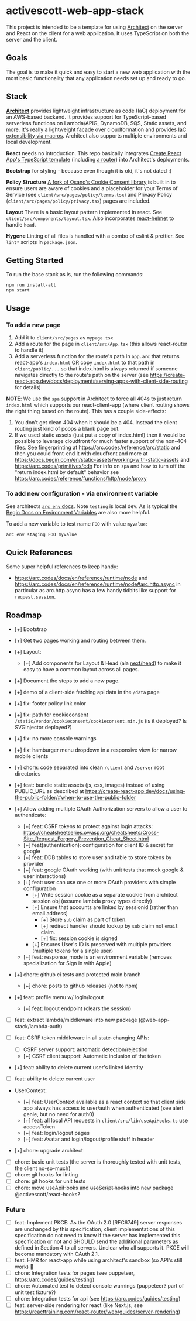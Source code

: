 # activescott-web-app-stack

This project is intended to be a template for using [Architect](https://arc.codes/) on the server and React on the client for a web application. It uses TypeScript on both the server and the client.

## Goals

The goal is to make it quick and easy to start a new web application with the most basic functionality that any application needs set up and ready to go.

## Stack

**[Architect](https://arc.codes/)** provides lightweight infrastructure as code (IaC) deployment for an AWS-based backend. It provides support for TypeScript-based serverless functions on Lambda/APIG, DynamoDB, SQS, Static assets, and more. It's really a lightweight facade over cloudformation and provides [IaC extensibility via macros](https://arc.codes/primitives/macros).
Architect also supports multiple environments and local development.

**React** needs no introduction. This repo basically integrates [Create React App's TypeScript template](https://create-react-app.dev/docs/adding-typescript/) (including [a router](https://create-react-app.dev/docs/adding-a-router)) into Architect's deployments.

**Bootstrap** for styling - because even though it is old, it's not dated :)

**Policy Structure** [A fork of Osano's Cookie Consent library](https://github.com/activescott/cookieconsent) is built in to ensure users are aware of cookies and a placeholder for your Terms of Service (see `client/src/pages/policy/terms.tsx`) and Privacy Policy (`client/src/pages/policy/privacy.tsx`) pages are included.

**Layout** There is a basic layout pattern implemented in react. See `client/src/components/layout.tsx`. Also incorporates [react-helmet](https://github.com/nfl/react-helmet) to handle `head`.

**Hygene** Linting of all files is handled with a combo of eslint & prettier. See `lint*` scripts in `package.json`.

## Getting Started

To run the base stack as is, run the following commands:

    npm run install-all
    npm start

## Usage

### To add a new page

1. Add it to `client/src/pages` as `mypage.tsx`
2. Add a route for the page in `client/src/App.tsx` (this allows react-router to handle it)
3. Add a serverless function for the route's path in `app.arc` that returns react-app's `index.html` OR copy `index.html` to that path in `client/public/...` so that index.html is always returned if someone navigates directly to the route's path on the server (see https://create-react-app.dev/docs/deployment#serving-apps-with-client-side-routing for details)

**NOTE**: We use the `spa` support in Architect to force all 404s to just return `index.html` which supports our react-client-app (where client routing shows the right thing based on the route). This has a couple side-effects:

1. You don't get clean 404 when it should be a 404. Instead the client routing just kind of poops a blank page out.
2. If we used static assets (just put a copy of index.html) then it would be possible to leverage cloudfront for much faster support of the non-404 files. See fingerprinting at https://arc.codes/reference/arc/static and then you could front-end it with cloudfront and more at https://docs.begin.com/en/static-assets/working-with-static-assets and https://arc.codes/primitives/cdn
   For info on `spa` and how to turn off the "return index.html by default" behavior see https://arc.codes/reference/functions/http/node/proxy

### To add new configuration - via environment variable

See architects [`arc env` docs](https://arc.codes/docs/en/reference/cli/env#the-arc-env-file). Note `testing` is local dev. As is typical the [Begin Docs on Environment Variables](https://docs.begin.com/en/getting-started/environments) are also more helpful.

To add a new variable to test name `FOO` with value `myvalue`:

```
arc env staging FOO myvalue
```

## Quick References

Some super helpful references to keep handy:

- https://arc.codes/docs/en/reference/runtime/node and https://arc.codes/docs/en/reference/runtime/node#arc.http.async in particular as arc.http.async has a few handy tidbits like support for `request.session`.

## Roadmap

- [+] Bootstrap
- [+] Get two pages working and routing between them.
- [+] Layout:

  - [+] Add components for Layout & Head (ala [next/head](https://nextjs.org/docs/api-reference/next/head)) to make it easy to have a common layout across all pages.

- [+] Document the steps to add a new page.

- [+] demo of a client-side fetching api data in the `/data` page
- [+] fix: footer policy link color
- [+] fix: path for cookieconsent `/static/vendor/cookieconsent/cookieconsent.min.js` (is it deployed? Is SVGInjector deployed?)
- [+] fix: no more console warnings
- [+] fix: hamburger menu dropdown in a responsive view for narrow mobile clients

- [+] chore: code separated into clean `/client` and `/server` root directories
- [+] feat: bundle static assets (js, css, images) instead of using PUBLIC_URL as described at https://create-react-app.dev/docs/using-the-public-folder/#when-to-use-the-public-folder

- [+] Allow adding multiple OAuth Authorization servers to allow a user to authenticate:

  - [+] feat: CSRF tokens to protect against login attacks: https://cheatsheetseries.owasp.org/cheatsheets/Cross-Site_Request_Forgery_Prevention_Cheat_Sheet.html
  - [+] feat(authentication): configuration for client ID & secret for google
  - [+] feat: DDB tables to store user and table to store tokens by provider
  - [+] feat: google OAuth working (with unit tests that mock google & user interactions)
  - [+] feat: user can use one or more OAuth providers with simple configuration
    - [+] Write session cookie as a separate cookie from architect session obj (assume lambda proxy types directly)
    - [+] Ensure that accounts are linked by sessionid (rather than email address)
      - [+] Store `sub` claim as part of token.
      - [+] redirect handler should lookup by `sub` claim not `email` claim.
      - [+] fix: session cookie is signed
    - [+] Ensures User's ID is preserved with multiple providers (multiple tokens for a single user)
  - [+] feat: response_mode is an environment variable (removes specialization for Sign in with Apple)

- [+] chore: github ci tests and protected main branch

  - [+] chore: posts to github releases (not to npm)

- [+] feat: profile menu w/ login/logout

  - [+] feat: logout endpoint (clears the session)

- [ ] feat: extract lambda/middleware into new package (@web-app-stack/lambda-auth)

- [ ] feat: CSRF token middleware in all state-changing APIs:

  - [ ] CSRF server support: automatic detection/rejection
  - [+] CSRF client support: Automatic inclusion of the token

- [+] feat: ability to delete current user's linked identity
- [ ] feat: ability to delete current user

- UserContext:

  - [+] feat: UserContext available as a react context so that client side app always has access to user/auth when authenticated (see alert genie, but no need for auth0)
  - [+] feat: all local API requests in `client/src/lib/useApiHooks.ts` use accessToken
  - [+] feat: login/logout pages
  - [+] feat: Avatar and login/logout/profile stuff in header

- [+] chore: upgrade architect
- [ ] chore: basic unit tests (the server is thoroughly tested with unit tests, the client no-so-much)
- [ ] chore: git hooks for linting
- [ ] chore: git hooks for unit tests
- [ ] chore: move useApiHooks and ~~useScript hooks~~ into new package @activescott/react-hooks?

### Future

- [ ] feat: Implement PKCE: As the OAuth 2.0 [RFC6749] server responses are unchanged by this specification, client implementations of this specification do not need to know if the server has implemented this specification or not and SHOULD send the additional parameters as defined in Section 4 to all servers. Unclear who all supports it. PKCE will become mandatory with OAuth 2.1.
- [ ] feat: HMR for react-app while using architect's sandbox (so API's still work) 🤔
- [ ] chore: Integration tests for pages (see puppeteer, https://arc.codes/guides/testing)
- [ ] chore: Automated test to detect console warnings (puppeteer? part of unit test fixture?)
- [ ] chore: Integration tests for api (see https://arc.codes/guides/testing)
- [ ] feat: server-side rendering for react (like Next.js, see https://reacttraining.com/react-router/web/guides/server-rendering)
